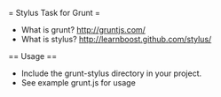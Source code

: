 = Stylus Task for Grunt =

* What is grunt? http://gruntjs.com/
* What is stylus? http://learnboost.github.com/stylus/

== Usage ==

* Include the grunt-stylus directory in your project.
* See example grunt.js for usage